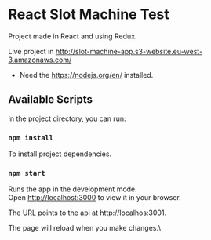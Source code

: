 # React Slot Machine Test

Project made in React and using Redux.

Live project in http://slot-machine-app.s3-website.eu-west-3.amazonaws.com/

- Need the https://nodejs.org/en/ installed.

## Available Scripts

In the project directory, you can run:

### `npm install`

To install project dependencies.

### `npm start`

Runs the app in the development mode.\
Open [http://localhost:3000](http://localhost:3000) to view it in your browser.

The URL points to the api at http://localhos:3001.

The page will reload when you make changes.\

